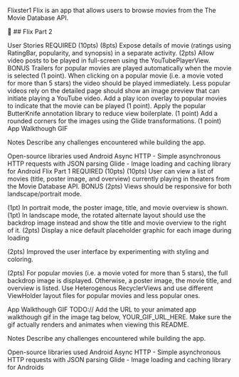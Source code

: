 Flixster1
Flix is an app that allows users to browse movies from the The Movie Database API.

📝 ## Flix Part 2


User Stories
REQUIRED (10pts)
 (8pts) Expose details of movie (ratings using RatingBar, popularity, and synopsis) in a separate activity.
 (2pts) Allow video posts to be played in full-screen using the YouTubePlayerView.
BONUS
 Trailers for popular movies are played automatically when the movie is selected (1 point).
 When clicking on a popular movie (i.e. a movie voted for more than 5 stars) the video should be played immediately.
 Less popular videos rely on the detailed page should show an image preview that can initiate playing a YouTube video.
 Add a play icon overlay to popular movies to indicate that the movie can be played (1 point).
 Apply the popular ButterKnife annotation library to reduce view boilerplate. (1 point)
 Add a rounded corners for the images using the Glide transformations. (1 point)
App Walkthough GIF


Notes
Describe any challenges encountered while building the app.

Open-source libraries used
Android Async HTTP - Simple asynchronous HTTP requests with JSON parsing
Glide - Image loading and caching library for Android
Flix Part 1
REQUIRED (10pts)
 (10pts) User can view a list of movies (title, poster image, and overview) currently playing in theaters from the Movie Database API.
BONUS
 (2pts) Views should be responsive for both landscape/portrait mode.

 (1pt) In portrait mode, the poster image, title, and movie overview is shown.
 (1pt) In landscape mode, the rotated alternate layout should use the backdrop image instead and show the title and movie overview to the right of it.
 (2pts) Display a nice default placeholder graphic for each image during loading

 (2pts) Improved the user interface by experimenting with styling and coloring.

 (2pts) For popular movies (i.e. a movie voted for more than 5 stars), the full backdrop image is displayed. Otherwise, a poster image, the movie title, and overview is listed. Use Heterogenous RecyclerViews and use different ViewHolder layout files for popular movies and less popular ones.

App Walkthough GIF
TODO:// Add the URL to your animated app walkthough gif in the image tag below, YOUR_GIF_URL_HERE. Make sure the gif actually renders and animates when viewing this README. 

Notes
Describe any challenges encountered while building the app.

Open-source libraries used
Android Async HTTP - Simple asynchronous HTTP requests with JSON parsing
Glide - Image loading and caching library for Androids
